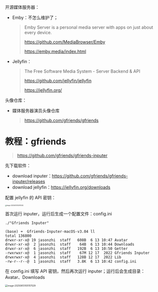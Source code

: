 
开源媒体服务器：

- Emby：不怎么维护了；

  > Emby Server is a personal media server with apps on just about every device.
  >
  > https://github.com/MediaBrowser/Emby
  >
  > https://emby.media/index.html

- Jellyfin：

  > The Free Software Media System - Server Backend & API
  >
  > https://github.com/jellyfin/jellyfin
  >
  > https://jellyfin.org/

头像仓库：

- 媒体服务器演员头像仓库

  > https://github.com/gfriends/gfriends

# 教程：gfriends

> https://github.com/gfriends/gfriends-inputer

先下载软件：

- download inputer：https://github.com/gfriends/gfriends-inputer/releases
- download jellyfin：https://jellyfin.org/downloads

配置 jellyfin 的 API 密钥：

<img src="https://typroa-jasonzhi.oss-cn-guangzhou.aliyuncs.com/imgs/202506131039485.png" alt="image-20250613103915392" style="zoom:30%;" />

首次运行 inputer，运行后生成一个配置文件：config.ini

~~~shell
./"Gfriends Inputer"

(base) ➜  Gfriends-Inputer-macOS-v3.04 ll
total 136800
drwxr-xr-x@ 19 jasonzhi  staff   608B  6 13 10:47 Avatar
drwxr-xr-x@  2 jasonzhi  staff    64B  6 13 10:44 Downloads
drwxr-xr-x@  6 jasonzhi  staff   192B  6 13 10:50 Getter
-rwxrwxr-x@  1 jasonzhi  staff    67M 12 17  2022 Gfriends Inputer
drwxrwxr-x@  4 jasonzhi  staff   128B 12 17  2022 Lib
-rw-r--r--@  1 jasonzhi  staff   3.8K  6 13 10:42 config.ini
~~~

在 config.ini 填写 API 密钥，然后再次运行 inputer；运行后会生成目录：Avatar、Downloads

<img src="https://typroa-jasonzhi.oss-cn-guangzhou.aliyuncs.com/imgs/202506131051182.png" alt="image-20250613105157029" style="zoom:50%;" />